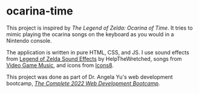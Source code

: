 # ocarina-time

This project is inspired by *The Legend of Zelda: Ocarina of Time*. It tries to mimic playing the ocarina songs on the 
keyboard as you would in a Nintendo console. 

The application is written in pure HTML, CSS, and JS. I use sound effects from [Legend of Zelda Sound Effects](http://noproblo.dayjo.org/ZeldaSounds/) by HelpTheWretched,
songs from [Video Game Music](https://downloads.khinsider.com/game-soundtracks/album/legend-of-zelda-ocarina-of-time-original-sound-track), and icons from [Icons8](https://icons8.com/icons/set/mute-unmute). 

This project was done as part of Dr. Angela Yu's web development bootcamp, [*The Complete 2022 Web Development Bootcamp*](https://www.udemy.com/course/the-complete-web-development-bootcamp/). 
